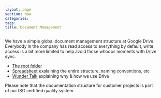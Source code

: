 ```yaml
---
layout: page
section: how
categories:
tags:
title: Document Management
---
```


We have a simple global document management structure at Google Drive. Everybody in the company has read access to everything by default, write access is a bit more limited to help avoid those whoops moments with Drive sync.

- [The root folder](https://drive.google.com/a/wunderkraut.com/folderview?id=0B37ZN897nVLhfmNSVldjZWNhUTgtTjA0NEdCTzZZTTNvdzJHX1l6MFNKWmZseWg3RUpuRzg&usp=sharing)
- [Spreadsheet](https://docs.google.com/a/wunderkraut.com/spreadsheets/d/1Avreespd0lOEbVycOzyBnRAdl2lujEGzqz3E5IWM56U/edit?usp=sharing) explaining the entire structure, naming conventions, etc
- [Wunder Talk](https://youtu.be/o4NgkywMiYE) explaining why & how we use Drive

Please note that the documentation structure for customer projects is part of our ISO certified quality system.
